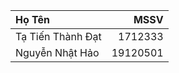 |    Họ Tên    |    MSSV    |
| :---         |        ---:|
| Tạ Tiến Thành Đạt| 1712333    |
| Nguyễn Nhật Hảo| 19120501   |
